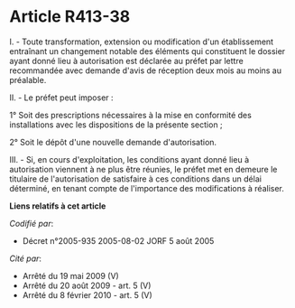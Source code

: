 # Article R413-38

I. - Toute transformation, extension ou modification d'un établissement entraînant un changement notable des éléments qui
constituent le dossier ayant donné lieu à autorisation est déclarée au préfet par lettre recommandée avec demande d'avis de
réception deux mois au moins au préalable.

II. - Le préfet peut imposer :

1° Soit des prescriptions nécessaires à la mise en conformité des installations avec les dispositions de la présente
section ;

2° Soit le dépôt d'une nouvelle demande d'autorisation.

III. - Si, en cours d'exploitation, les conditions ayant donné lieu à autorisation viennent à ne plus être réunies, le préfet
met en demeure le titulaire de l'autorisation de satisfaire à ces conditions dans un délai déterminé, en tenant compte de
l'importance des modifications à réaliser.

**Liens relatifs à cet article**

_Codifié par_:

  - Décret n°2005-935 2005-08-02 JORF 5 août 2005

_Cité par_:

  - Arrêté du 19 mai 2009 (V)
  - Arrêté du 20 août 2009 - art. 5 (V)
  - Arrêté du 8 février 2010 - art. 5 (V)
